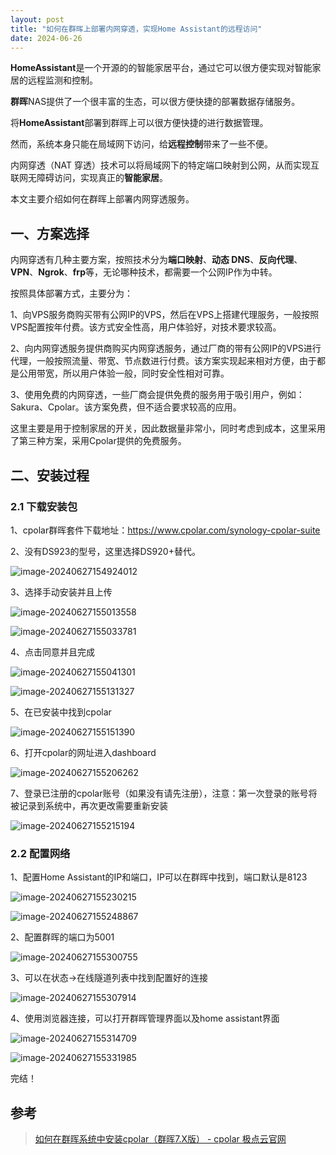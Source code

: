 ```yaml
---
layout: post
title: "如何在群晖上部署内网穿透，实现Home Assistant的远程访问"
date: 2024-06-26
---
```


**HomeAssistant**是一个开源的的智能家居平台，通过它可以很方便实现对智能家居的远程监测和控制。

**群晖**NAS提供了一个很丰富的生态，可以很方便快捷的部署数据存储服务。

将**HomeAssistant**部署到群晖上可以很方便快捷的进行数据管理。

然而，系统本身只能在局域网下访问，给**远程控制**带来了一些不便。

内网穿透（NAT 穿透）技术可以将局域网下的特定端口映射到公网，从而实现互联网无障碍访问，实现真正的**智能家居**。

本文主要介绍如何在群晖上部署内网穿透服务。

## 一、方案选择

内网穿透有几种主要方案，按照技术分为**端口映射**、**动态 DNS**、**反向代理**、**VPN**、**Ngrok**、**frp**等，无论哪种技术，都需要一个公网IP作为中转。

按照具体部署方式，主要分为：

1、向VPS服务商购买带有公网IP的VPS，然后在VPS上搭建代理服务，一般按照VPS配置按年付费。该方式安全性高，用户体验好，对技术要求较高。

2、向内网穿透服务提供商购买内网穿透服务，通过厂商的带有公网IP的VPS进行代理，一般按照流量、带宽、节点数进行付费。该方案实现起来相对方便，由于都是公用带宽，所以用户体验一般，同时安全性相对可靠。

3、使用免费的内网穿透，一些厂商会提供免费的服务用于吸引用户，例如：Sakura、Cpolar。该方案免费，但不适合要求较高的应用。

这里主要是用于控制家居的开关，因此数据量非常小，同时考虑到成本，这里采用了第三种方案，采用Cpolar提供的免费服务。

## 二、安装过程

### 2.1 下载安装包

1、cpolar群晖套件下载地址：https://www.cpolar.com/synology-cpolar-suite

2、没有DS923的型号，这里选择DS920+替代。

![image-20240627154924012](https://raw.githubusercontent.com/dwgan/PicGo/main/img/image-20240627154924012.png)

3、选择手动安装并且上传

![image-20240627155013558](https://raw.githubusercontent.com/dwgan/PicGo/main/img/image-20240627155013558.png)

![image-20240627155033781](https://raw.githubusercontent.com/dwgan/PicGo/main/img/image-20240627155033781.png)

4、点击同意并且完成

![image-20240627155041301](https://raw.githubusercontent.com/dwgan/PicGo/main/img/image-20240627155041301.png)

![image-20240627155131327](https://raw.githubusercontent.com/dwgan/PicGo/main/img/image-20240627155131327.png)



5、在已安装中找到cpolar

![image-20240627155151390](https://raw.githubusercontent.com/dwgan/PicGo/main/img/image-20240627155151390.png)



6、打开cpolar的网址进入dashboard

![image-20240627155206262](https://raw.githubusercontent.com/dwgan/PicGo/main/img/image-20240627155206262.png)

7、登录已注册的cpolar账号（如果没有请先注册），注意：第一次登录的账号将被记录到系统中，再次更改需要重新安装

![image-20240627155215194](https://raw.githubusercontent.com/dwgan/PicGo/main/img/image-20240627155215194.png)

### 2.2 配置网络

1、配置Home Assistant的IP和端口，IP可以在群晖中找到，端口默认是8123

![image-20240627155230215](https://raw.githubusercontent.com/dwgan/PicGo/main/img/image-20240627155230215.png)

![image-20240627155248867](https://raw.githubusercontent.com/dwgan/PicGo/main/img/image-20240627155248867.png)

2、配置群晖的端口为5001

![image-20240627155300755](https://raw.githubusercontent.com/dwgan/PicGo/main/img/image-20240627155300755.png)

3、可以在状态->在线隧道列表中找到配置好的连接

![image-20240627155307914](https://raw.githubusercontent.com/dwgan/PicGo/main/img/image-20240627155307914.png)

4、使用浏览器连接，可以打开群晖管理界面以及home assistant界面

![image-20240627155314709](https://raw.githubusercontent.com/dwgan/PicGo/main/img/image-20240627155314709.png)

![image-20240627155331985](https://raw.githubusercontent.com/dwgan/PicGo/main/img/image-20240627155331985.png)

完结！

## 参考

> [如何在群晖系统中安装cpolar（群晖7.X版） - cpolar 极点云官网](https://www.cpolar.com/blog/how-to-install-cpolar-on-a-synology-system-cfah-version-7-x)
